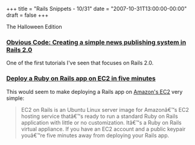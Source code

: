 +++
title = "Rails Snippets - 10/31"
date = "2007-10-31T13:00:00-00:00"
draft = false
+++

The Halloween Edition

### [Obvious Code: Creating a simple news publishing system in Rails 2.0](http://obvcode.blogspot.com/2007/10/creating-simple-news-publishing-system.html)

One of the first tutorials I've seen that focuses on Rails 2.0.

### [Deploy a Ruby on Rails app on EC2 in five minutes](http://ec2onrails.rubyforge.org/)

This would seem to make deploying a Rails app on [Amazon's
EC2](http://www.amazon.com/b/ref=sc_fe_l_2/102-6342260-7987311?ie=UTF8&node=201590011&no=3435361)
very simple:

> EC2 on Rails is an Ubuntu Linux server image for Amazonâ€™s EC2
> hosting service thatâ€™s ready to run a standard Ruby on Rails
> application with little or no customization. Itâ€™s a Ruby on Rails
> virtual appliance. If you have an EC2 account and a public keypair
> youâ€™re five minutes away from deploying your Rails app.

